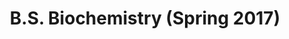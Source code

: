 ---
post_id: education
order_id: 2
title: 'B.S. Biochemistry (Spring 2017)'
desc_one: 'University of Wisconsin: Madison'
desc_two: 'GPA: 3.4'
---